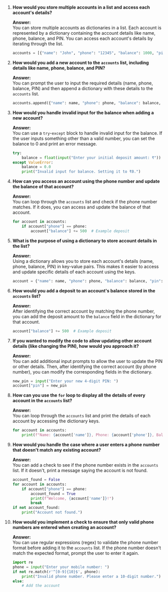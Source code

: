 

1. **How would you store multiple accounts in a list and access each account's details?**

   **Answer:**  
   You can store multiple accounts as dictionaries in a list. Each account is represented by a dictionary containing the account details like name, phone, balance, and PIN. You can access each account's details by iterating through the list.
   ```python
   accounts = [{"name": "John", "phone": "12345", "balance": 1000, "pin": "1234"}]
   ```

2. **How would you add a new account to the `accounts` list, including details like name, phone, balance, and PIN?**

   **Answer:**  
   You can prompt the user to input the required details (name, phone, balance, PIN) and then append a dictionary with these details to the `accounts` list.
   ```python
   accounts.append({"name": name, "phone": phone, "balance": balance, "pin": pin})
   ```

3. **How would you handle invalid input for the balance when adding a new account?**

   **Answer:**  
   You can use a `try`-`except` block to handle invalid input for the balance. If the user inputs something other than a valid number, you can set the balance to 0 and print an error message.
   ```python
   try:
       balance = float(input("Enter your initial deposit amount: ₹"))
   except ValueError:
       balance = 0.0
       print("Invalid input for balance. Setting it to ₹0.")
   ```

4. **How can you access an account using the phone number and update the balance of that account?**

   **Answer:**  
   You can loop through the `accounts` list and check if the phone number matches. If it does, you can access and update the balance of that account.
   ```python
   for account in accounts:
       if account["phone"] == phone:
           account["balance"] += 500  # Example deposit
   ```

5. **What is the purpose of using a dictionary to store account details in the list?**

   **Answer:**  
   Using a dictionary allows you to store each account's details (name, phone, balance, PIN) in key-value pairs. This makes it easier to access and update specific details of each account using the keys.
   ```python
   account = {"name": name, "phone": phone, "balance": balance, "pin": pin}
   ```

6. **How would you add a deposit to an account's balance stored in the `accounts` list?**

   **Answer:**  
   After identifying the correct account by matching the phone number, you can add the deposit amount to the `balance` field in the dictionary for that account.
   ```python
   account["balance"] += 500  # Example deposit
   ```

7. **If you wanted to modify the code to allow updating other account details (like changing the PIN), how would you approach it?**

   **Answer:**  
   You can add additional input prompts to allow the user to update the PIN or other details. Then, after identifying the correct account (by phone number), you can modify the corresponding fields in the dictionary.
   ```python
   new_pin = input("Enter your new 4-digit PIN: ")
   account["pin"] = new_pin
   ```

8. **How can you use the `for` loop to display all the details of every account in the `accounts` list?**

   **Answer:**  
   You can loop through the `accounts` list and print the details of each account by accessing the dictionary keys.
   ```python
   for account in accounts:
       print(f"Name: {account['name']}, Phone: {account['phone']}, Balance: ₹{account['balance']}, PIN: {account['pin']}")
   ```

9. **How would you handle the case where a user enters a phone number that doesn't match any existing account?**

   **Answer:**  
   You can add a check to see if the phone number exists in the `accounts` list. If it doesn't, print a message saying the account is not found.
   ```python
   account_found = False
   for account in accounts:
       if account["phone"] == phone:
           account_found = True
           print(f"Welcome, {account['name']}!")
           break
   if not account_found:
       print("Account not found.")
   ```

10. **How would you implement a check to ensure that only valid phone numbers are entered when creating an account?**

    **Answer:**  
    You can use regular expressions (regex) to validate the phone number format before adding it to the `accounts` list. If the phone number doesn't match the expected format, prompt the user to enter it again.
    ```python
    import re
    phone = input("Enter your mobile number: ")
    if not re.match(r'^[0-9]{10}$', phone):
        print("Invalid phone number. Please enter a 10-digit number.")
    else:
        # Add the account
    ```


